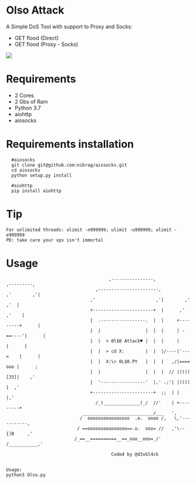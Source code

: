 # Olso Attack
A Simple DoS Tool with support to Proxy and Socks:
  * GET flood (Direct)
  * GET flood (Proxy - Socks)

![](https://i.imgur.com/XzHJYch.png)

# Requirements
 * 2 Cores
 * 2 Gbs of Ram
 * Python 3.7
 * aiohttp
 * aiosocks

# Requirements installation
```
  #aiosocks
  git clone git@github.com:nibrag/aiosocks.git
  cd aiosocks
  python setup.py install

  #aiohttp
  pip install aiohttp

```

# Tip
```
For unlimited threads: ulimit -n999999; ulimit -u999999; ulimit -e999999
PD: take care your vps isn't immortal
```

# Usage
```
                                       ,----------------,               ,---------,
                                  ,-----------------------,           ,'        ,'|
                                ,'                       ,'|        ,'        ,'  |
                                +-----------------------+  |      ,'        ,'    |
                                |  .-----------------.  |  |     +---------+      |
                                |  |                 |  |  |     | -==----'|      |
                                |  |  > 0l$0 Attack♥ |  |  |     |         |      |
                                |  |  > cd X:        |  |  |/----|'---=    |      |
                                |  |  X:\> 0L$0.PY   |  |  |   ,/|==== ooo |      ;
                                |  |                 |  |  |  // |(((( [33]|    ,'
                                |  '-----------------'  |,' .;'| |((((     |  ,'
                                +-----------------------+  ;;  | |         |,'
                                  /_)______________(_/  //'    | +---------+
                             ___________________________/___   ',
                            /  oooooooooooooooo  .o.  oooo /,   \,'-----------,
                           / ==ooooooooooooooo==.o.  ooo= //   ,'\--{)B     ,'
                          /_==__==========__==_ooo__ooo=_/'   /___________,'

                                        Coded by @d3vbl4ck


Usage:
python3 Olso.py
```
